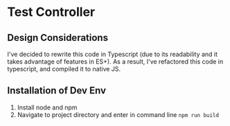 # Test Controller

## Design Considerations
I've decided to rewrite this code in Typescript (due to its readability and it takes advantage of features in ES+). As a result, I've refactored this code in typescript, and compiled it to native JS. 

## Installation of Dev Env
1. Install node and npm 
2. Navigate to project directory and enter in command line `npm run build`


